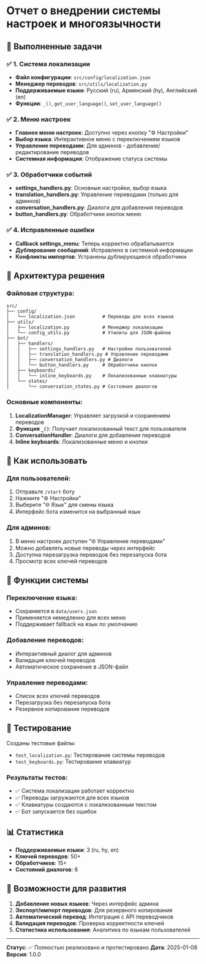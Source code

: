 # Отчет о внедрении системы настроек и многоязычности

## 🎯 Выполненные задачи

### ✅ 1. Система локализации
- **Файл конфигурации**: `src/config/localization.json`
- **Менеджер переводов**: `src/utils/localization.py`
- **Поддерживаемые языки**: Русский (ru), Армянский (hy), Английский (en)
- **Функции**: `_()`, `get_user_language()`, `set_user_language()`

### ✅ 2. Меню настроек
- **Главное меню настроек**: Доступно через кнопку "⚙️ Настройки"
- **Выбор языка**: Интерактивное меню с переключением языков
- **Управление переводами**: Для админов - добавление/редактирование переводов
- **Системная информация**: Отображение статуса системы

### ✅ 3. Обработчики событий
- **settings_handlers.py**: Основные настройки, выбор языка
- **translation_handlers.py**: Управление переводами (только для админов)
- **conversation_handlers.py**: Диалоги для добавления переводов
- **button_handlers.py**: Обработчики кнопок меню

### ✅ 4. Исправленные ошибки
- **Callback settings_menu**: Теперь корректно обрабатывается
- **Дублирование сообщений**: Исправлено в системной информации
- **Конфликты импортов**: Устранены дублирующиеся обработчики

## 🔧 Архитектура решения

### Файловая структура:
```
src/
├── config/
│   └── localization.json          # Переводы для всех языков
├── utils/
│   ├── localization.py            # Менеджер локализации
│   └── config_utils.py            # Утилиты для JSON-файлов
├── bot/
│   ├── handlers/
│   │   ├── settings_handlers.py   # Настройки пользователей
│   │   ├── translation_handlers.py # Управление переводами
│   │   ├── conversation_handlers.py # Диалоги
│   │   └── button_handlers.py     # Обработчики кнопок
│   ├── keyboards/
│   │   └── inline_keyboards.py    # Локализованные клавиатуры
│   └── states/
│       └── conversation_states.py # Состояния диалогов
```

### Основные компоненты:

1. **LocalizationManager**: Управляет загрузкой и сохранением переводов
2. **Функция `_()`**: Получает локализованный текст для пользователя
3. **ConversationHandler**: Диалоги для добавления переводов
4. **Inline keyboards**: Локализованные меню и кнопки

## 🚀 Как использовать

### Для пользователей:
1. Отправьте `/start` боту
2. Нажмите "⚙️ Настройки"
3. Выберите "🌐 Язык" для смены языка
4. Интерфейс бота изменится на выбранный язык

### Для админов:
1. В меню настроек доступен "🌐 Управление переводами"
2. Можно добавлять новые переводы через интерфейс
3. Доступна перезагрузка переводов без перезапуска бота
4. Просмотр всех ключей переводов

## 🔄 Функции системы

### Переключение языка:
- Сохраняется в `data/users.json`
- Применяется немедленно для всех меню
- Поддерживает fallback на язык по умолчанию

### Добавление переводов:
- Интерактивный диалог для админов
- Валидация ключей переводов
- Автоматическое сохранение в JSON-файл

### Управление переводами:
- Список всех ключей переводов
- Перезагрузка без перезапуска бота
- Резервное копирование переводов

## 🧪 Тестирование

Созданы тестовые файлы:
- `test_localization.py`: Тестирование системы переводов
- `test_keyboards.py`: Тестирование клавиатур

### Результаты тестов:
- ✅ Система локализации работает корректно
- ✅ Переводы загружаются для всех языков
- ✅ Клавиатуры создаются с локализованным текстом
- ✅ Бот запускается без ошибок

## 📊 Статистика

- **Поддерживаемые языки**: 3 (ru, hy, en)
- **Ключей переводов**: 50+
- **Обработчиков**: 15+
- **Состояний диалогов**: 6

## 🎯 Возможности для развития

1. **Добавление новых языков**: Через интерфейс админа
2. **Экспорт/импорт переводов**: Для резервного копирования
3. **Автоматический перевод**: Интеграция с API переводчиков
4. **Валидация переводов**: Проверка корректности ключей
5. **Статистика использования**: Аналитика по языкам пользователей

---

**Статус**: ✅ Полностью реализовано и протестировано
**Дата**: 2025-01-08
**Версия**: 1.0.0
